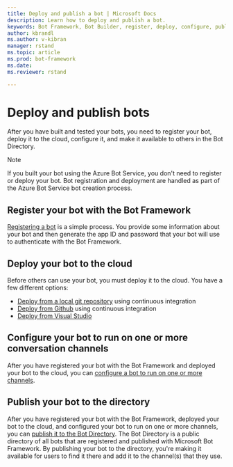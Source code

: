 ```yaml
---
title: Deploy and publish a bot | Microsoft Docs
description: Learn how to deploy and publish a bot.
keywords: Bot Framework, Bot Builder, register, deploy, configure, publish, Bot Directory
author: kbrandl
ms.author: v-kibran
manager: rstand
ms.topic: article
ms.prod: bot-framework
ms.date:
ms.reviewer: rstand

---
```


# Deploy and publish bots

After you have built and tested your bots, you need to register your bot,  deploy it to the cloud, configure it, and make it available to others in the Bot Directory.

> [!NOTE]
> If you built your bot using the Azure Bot Service, you don't need to register or deploy your bot.
> Bot registration and deployment are handled as part of the Azure Bot Service bot creation process.

## Register your bot with the Bot Framework

[Registering a bot](~/portal-register-bot.md) is a simple process. You provide some information about your bot and then generate the app ID and password that your bot will use to authenticate with the Bot Framework.

## Deploy your bot to the cloud

Before others can use your bot, you must deploy it to the cloud. You have a few different options:

- [Deploy from a local git repository](~/deploy-bot-local-git.md) using continuous integration
- [Deploy from Github](~/deploy-bot-github.md) using continuous integration
- [Deploy from Visual Studio](~/deploy-bot-visual-studio.md)

## Configure your bot to run on one or more conversation channels

After you have registered your bot with the Bot Framework and deployed your bot to the cloud, you can [configure a bot to run on one or more channels](~/portal-configure-channels.md).

## Publish your bot to the directory

After you have registered your bot with the Bot Framework, deployed your bot to the cloud, and configured your bot to run on one or more channels, you can [publish it to the Bot Directory](~/portal-submit-bot-directory.md).
The Bot Directory is a public directory of all bots that are registered and published with Microsoft Bot Framework.
By publishing your bot to the directory, you're making it available for users to find it there and add it to the channel(s) that they use.
